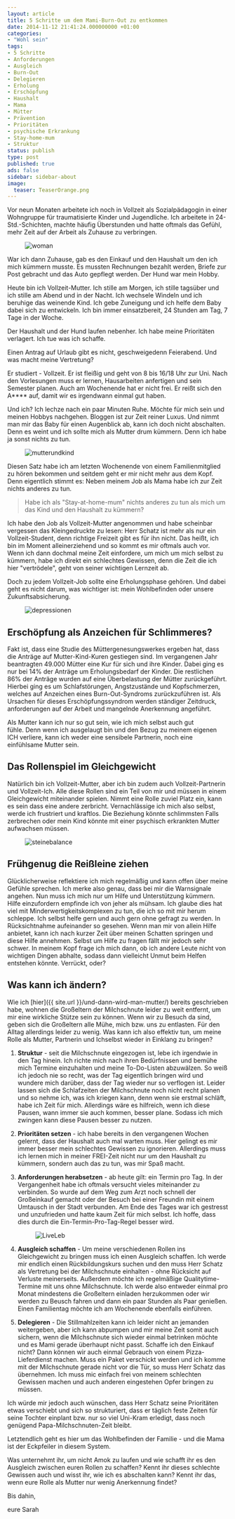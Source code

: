```yaml
---
layout: article
title: 5 Schritte um dem Mami-Burn-Out zu entkommen
date: 2014-11-12 21:41:24.000000000 +01:00
categories:
- "Wohl sein"
tags:
- 5 Schritte
- Anforderungen
- Ausgleich
- Burn-Out
- Delegieren
- Erholung
- Erschöpfung
- Haushalt
- Mama
- Mütter
- Prävention
- Prioritäten
- psychische Erkrankung
- Stay-home-mum
- Struktur
status: publish
type: post
published: true
ads: false
sidebar: sidebar-about
image:
  teaser: TeaserOrange.png
---
```

Vor neun Monaten arbeitete ich noch in Vollzeit als Sozialpädagogin in einer Wohngruppe für traumatisierte Kinder und Jugendliche. Ich arbeitete in 24-Std.-Schichten, machte häufig Überstunden und hatte oftmals das Gefühl, mehr Zeit auf der Arbeit als Zuhause zu verbringen.

<figure>
	<img src="{{ site.url }}/images/woman-41891_1280.png" alt="woman" />
</figure>

War ich dann Zuhause, gab es den Einkauf und den Haushalt um den ich mich kümmern musste. Es mussten Rechnungen bezahlt werden, Briefe zur Post gebracht und das Auto gepflegt werden. Der Hund war mein Hobby.

Heute bin ich Vollzeit-Mutter. Ich stille am Morgen, ich stille tagsüber und ich stille am Abend und in der Nacht. Ich wechsele Windeln und ich beruhige das weinende Kind. Ich gebe Zuneigung und ich helfe dem Baby dabei sich zu entwickeln. Ich bin immer einsatzbereit, 24 Stunden am Tag, 7 Tage in der Woche.

Der Haushalt und der Hund laufen nebenher. Ich habe meine Prioritäten verlagert. Ich tue was ich schaffe.

Einen Antrag auf Urlaub gibt es nicht, geschweigedenn Feierabend. Und was macht meine Vertretung?

Er studiert - Vollzeit. Er ist fleißig und geht von 8 bis 16/18 Uhr zur Uni. Nach den Vorlesungen muss er lernen, Hausarbeiten anfertigen und sein Semester planen. Auch am Wochenende hat er nicht frei. Er reißt sich den A**** auf, damit wir es irgendwann einmal gut haben.

Und ich? Ich lechze nach ein paar Minuten Ruhe. Möchte für mich sein und meinen Hobbys nachgehen. Bloggen ist zur Zeit reiner Luxus. Und nimmt man mir das Baby für einen Augenblick ab, kann ich doch nicht abschalten. Denn es weint und ich sollte mich als Mutter drum kümmern. Denn ich habe ja sonst nichts zu tun.

<figure>
	<img  src="{{ site.url }}/images/mother-316879_1280.jpg" alt="mutterundkind" />
</figure>

Diesen Satz habe ich am letzten Wochenende von einem Familienmitglied zu hören bekommen und seitdem geht er mir nicht mehr aus dem Kopf. Denn eigentlich stimmt es: Neben meinem Job als Mama habe ich zur Zeit nichts anderes zu tun.

> Habe ich als "Stay-at-home-mum" nichts anderes zu tun als mich um das Kind und den Haushalt zu kümmern?

Ich habe den Job als Vollzeit-Mutter angenommen und habe scheinbar vergessen das Kleingedruckte zu lesen: Herr Schatz ist mehr als nur ein Vollzeit-Student, denn richtige Freizeit gibt es für ihn nicht. Das heißt, ich bin im Moment alleinerziehend und so kommt es mir oftmals auch vor.  
Wenn ich dann dochmal meine Zeit einfordere, um mich um mich selbst zu kümmern, habe ich direkt ein schlechtes Gewissen, denn die Zeit die ich hier "vertrödele", geht von seiner wichtigen Lernzeit ab.

Doch zu jedem Vollzeit-Job sollte eine Erholungsphase gehören. Und dabei geht es nicht darum, was wichtiger ist: mein Wohlbefinden oder unsere Zukunftsabsicherung.

<figure>
	<img  src="{{ site.url }}/images/sad-505857_1280.jpg" alt="depressionen" />
</figure>

## Erschöpfung als Anzeichen für Schlimmeres?

Fakt ist, dass eine Studie des Müttergenesungswerkes ergeben hat, dass die Anträge auf Mutter-Kind-Kuren gestiegen sind. Im vergangenen Jahr beantragten 49.000 Mütter eine Kur für sich und ihre Kinder. Dabei ging es nur bei 14% der Anträge um Erholungsbedarf der Kinder. Die restlichen 86% der Anträge wurden auf eine Überbelastung der Mütter zurückgeführt. Hierbei ging es um Schlafstörungen, Angstzustände und Kopfschmerzen, welches auf Anzeichen eines Burn-Out-Syndroms zurückzuführen ist. Als Ursachen für dieses Erschöpfungssyndrom werden ständiger Zeitdruck, anforderungen auf der Arbeit und mangelnde Anerkennung angeführt.

Als Mutter kann ich nur so gut sein, wie ich mich selbst auch gut fühle. Denn wenn ich ausgelaugt bin und den Bezug zu meinem eigenen ICH verliere, kann ich weder eine sensibele Partnerin, noch eine einfühlsame Mutter sein.

## Das Rollenspiel im Gleichgewicht

Natürlich bin ich Vollzeit-Mutter, aber ich bin zudem auch Vollzeit-Partnerin und Vollzeit-Ich. Alle diese Rollen sind ein Teil von mir und müssen in einem Gleichgewicht miteinander spielen. Nimmt eine Rolle zuviel Platz ein, kann es sein dass eine andere zerbricht. Vernachlässige ich mich also selbst, werde ich frustriert und kraftlos. Die Beziehung könnte schlimmsten Falls zerbrechen oder mein Kind könnte mit einer psychisch erkrankten Mutter aufwachsen müssen.

<figure>
	<img  src="{{ site.url }}/images/balance-110850_1280.jpg" alt="steinebalance" />
</figure>

## Frühgenug die Reißleine ziehen

Glücklicherweise reflektiere ich mich regelmäßig und kann offen über meine Gefühle sprechen. Ich merke also genau, dass bei mir die Warnsignale angehen. Nun muss ich mich nur um Hilfe und Unterstützung kümmern.  
Hilfe einzufordern empfinde ich von jeher als mühsam. Ich glaube dies hat viel mit Minderwertigkeitskomplexen zu tun, die ich so mit mir herum schleppe. Ich selbst helfe gern und auch gern ohne gefragt zu werden. In Rücksichtnahme aufeinander so gesehen. Wenn man mir von allein Hilfe anbietet, kann ich nach kurzer Zeit über meinen Schatten springen und diese Hilfe annehmen. Selbst um Hilfe zu fragen fällt mir jedoch sehr schwer. In meinem Kopf frage ich mich dann, ob ich andere Leute nicht von wichtigen Dingen abhalte, sodass dann vielleicht Unmut beim Helfen entstehen könnte. Verrückt, oder?

## Was kann ich ändern?

Wie ich [hier]({{ site.url }}/und-dann-wird-man-mutter/) bereits geschrieben habe, wohnen die Großeltern der Milchschnute leider zu weit entfernt, um mir eine wirkliche Stütze sein zu können. Wenn wir zu Besuch da sind, geben sich die Großeltern alle Mühe, mich bzw. uns zu entlasten. Für den Alltag allerdings leider zu wenig. Was kann ich also effektiv tun, um meine Rolle als Mutter, Partnerin und Ichselbst wieder in Einklang zu bringen?

1. **Struktur** - seit die Milchschnute eingezogen ist, lebe ich irgendwie in den Tag hinein. Ich richte mich nach ihren Bedürfnissen und bemühe mich Termine einzuhalten und meine To-Do-Listen abzuwälzen. So weiß ich jedoch nie so recht, was der Tag eigentlich bringen wird und wundere mich darüber, dass der Tag wieder nur so verflogen ist. Leider lassen sich die Schlafzeiten der Milchschnute noch nicht recht planen und so nehme ich, was ich kriegen kann, denn wenn sie erstmal schläft, habe ich Zeit für mich. Allerdings wäre es hilfreich, wenn ich diese Pausen, wann immer sie auch kommen, besser plane. Sodass ich mich zwingen kann diese Pausen besser zu nutzen.

2. **Prioritäten setzen** - ich habe bereits in den vergangenen Wochen gelernt, dass der Haushalt auch mal warten muss. Hier gelingt es mir immer besser mein schlechtes Gewissen zu ignorieren. Allerdings muss ich lernen mich in meiner FREI-Zeit nicht nur um den Haushalt zu kümmern, sondern auch das zu tun, was mir Spaß macht.

3. **Anforderungen herabsetzen** - ab heute gilt: ein Termin pro Tag. In der Vergangenheit habe ich oftmals versucht vieles miteinander zu verbinden. So wurde auf dem Weg zum Arzt noch schnell der Großeinkauf gemacht oder der Besuch bei einer Freundin mit einem Umtausch in der Stadt verbunden. Am Ende des Tages war ich gestresst und unzufrieden und hatte kaum Zeit für mich selbst. Ich hoffe, dass dies durch die Ein-Termin-Pro-Tag-Regel besser wird.

	<figure>
		<img  src="{{ site.url }}/images/live-461731_1280.png" alt="LiveLeb" />
	</figure>

4. **Ausgleich schaffen** - Um meine verschiedenen Rollen ins Gleichgewicht zu bringen muss ich einen Ausgleich schaffen. Ich werde mir endlich einen Rückbildungskurs suchen und den muss Herr Schatz als Vertretung bei der Milchschnute einhalten - ohne Rücksicht auf Verluste meinerseits. Außerdem möchte ich regelmäßige Qualitytime-Termine mit uns ohne Milchschnute. Ich werde also entweder einmal pro Monat mindestens die Großeltern einladen herzukommen oder wir werden zu Beusch fahren und dann ein paar Stunden als Paar genießen. Einen Familientag möchte ich am Wochenende ebenfalls einführen.

5. **Delegieren** - Die Stillmahlzeiten kann ich leider nicht an jemanden weitergeben, aber ich kann abpumpen und mir meine Zeit somit auch sichern, wenn die Milchschnute sich wieder einmal betrinken möchte und es Mami gerade überhaupt nicht passt. Schaffe ich den Einkauf nicht? Dann können wir auch einmal Gebrauch von einem Pizza-Lieferdienst machen. Muss ein Paket verschickt werden und ich komme mit der Milchschnute gerade nicht vor die Tür, so muss Herr Schatz das übernehmen. Ich muss mic einfach frei von meinem schlechten Gewissen machen und auch anderen eingestehen Opfer bringen zu müssen.

Ich würde mir jedoch auch wünschen, dass Herr Schatz seine Prioritäten etwas verschiebt und sich so strukturiert, dass er täglich feste Zeiten für seine Tochter einplant bzw. nur so viel Uni-Kram erledigt, dass noch genügend Papa-Milchschnuten-Zeit bleibt.

Letztendlich geht es hier um das Wohlbefinden der Familie - und die Mama ist der Eckpfeiler in diesem System.

Was unternehmt ihr, um nicht Amok zu laufen und wie schafft ihr es den Ausgleich zwischen euren Rollen zu schaffen? Kennt ihr dieses schlechte Gewissen auch und wisst ihr, wie ich es abschalten kann? Kennt ihr das, wenn eure Rolle als Mutter nur wenig Anerkennung findet?

Bis dahin,

eure Sarah

